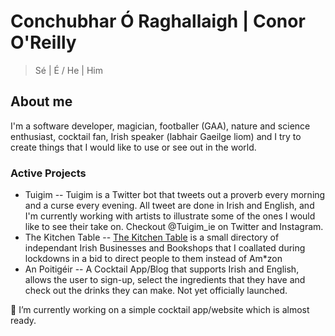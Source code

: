 # Conchubhar Ó Raghallaigh | Conor O'Reilly
> Sé | É / He | Him 

## About me
I'm a software developer, magician, footballer (GAA), nature and science enthusiast, cocktail fan, Irish speaker (labhair Gaeilge liom) and I try to create things that I would like to use or see out in the world.

### Active Projects
- Tuigim
-- Tuigim is a Twitter bot that tweets out a proverb every morning and a curse every evening. All tweet are done in Irish and English, and I'm currently working with artists to illustrate some of the ones I would like to see their take on. Checkout @Tuigim_ie on Twitter and Instagram.
- The Kitchen Table
-- [The Kitchen Table](http://thekitchentable.ie) is a small directory of independant Irish Businesses and Bookshops that I coallated during lockdowns in a bid to direct people to them instead of Am*zon 
- An Poitigéir
-- A Cocktail App/Blog that supports Irish and English, allows the user to sign-up, select the ingredients that they have and check out the drinks they can make. Not yet officially launched.

🔭 I’m currently working on a simple cocktail app/website which is almost ready.


<!--
**conorjohn/conorjohn** is a ✨ _special_ ✨ repository because its `README.md` (this file) appears on your GitHub profile.

Here are some ideas to get you started:

- 🔭 I’m currently working on ...
- 🌱 I’m currently learning ...
- 👯 I’m looking to collaborate on ...
- 🤔 I’m looking for help with ...
- 💬 Ask me about ...
- 📫 How to reach me: ...
- 😄 Pronouns: ...
- ⚡ Fun fact: ...
-->
